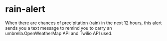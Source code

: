# rain-alert
When there are chances of precipitation (rain) in the next 12 hours, this alert sends you a text message to remind you to carry an umbrella.OpenWeatherMap API and Twilio API  used.
